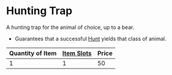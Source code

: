 ---
---

# Hunting Trap

A hunting trap for the animal of choice, up to a bear. 

* Guarantees that a successful [Hunt](../../../../../Game%20Procedures/Watches.md#Hunt%20Ration%20Results) yields that class of animal.

|Quantity of Item|[Item Slots](../../../../../Player%20Characters/Derived%20Statistics/Item%20Slots.md)|Price|
|----------------|----------|-----|
|1|1|50|
